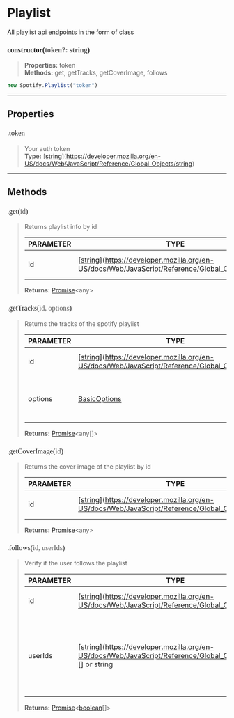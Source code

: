 # Playlist

All playlist api endpoints in the form of class
<h3 style="font-family: consolas;" id="constructor">constructor(<font style="opacity: 0.7; font-weight: light;">token?: string</font>)</h3>

> **Properties:** token<br>
> **Methods:** get, getTracks, getCoverImage, follows
```js
new Spotify.Playlist("token")
```

---
## Properties
<h3 style="font-family: consolas; font-weight: lighter;" id="token">.token</h3>

> Your auth token<br>
> **Type:** [[string](https://developer.mozilla.<strong>or</strong>g/en-US/docs/Web/JavaScript/Reference/Global_Objects/string)](https://developer.mozilla.org/en-US/docs/Web/JavaScript/Reference/Global_Objects/string)

---
## Methods
<h3 style="font-family: consolas; font-weight: lighter;" id="get">.get(<font style="opacity: 0.7; font-weight: light;">id</font>)</h3>

> Returns playlist info by id
> 
> | PARAMETER   | TYPE    | DESCRIPTION    |
> |--------|---------|----------------|
> | id | [[string](https://developer.mozilla.<strong>or</strong>g/en-US/docs/Web/JavaScript/Reference/Global_Objects/string)](https://developer.mozilla.org/en-US/docs/Web/JavaScript/Reference/Global_Objects/string) | Id of the spotify playlist |
> 
> **Returns:** [Promise](https://developer.mozilla.<strong>or</strong>g/en-US/docs/Web/JavaScript/Reference/Global_Objects/promise)<<font>any</font>>
<h3 style="font-family: consolas; font-weight: lighter;" id="gettracks">.getTracks(<font style="opacity: 0.7; font-weight: light;">id, options</font>)</h3>

> Returns the tracks of the spotify playlist
> 
> | PARAMETER   | TYPE    | DESCRIPTION    |
> |--------|---------|----------------|
> | id | [[string](https://developer.mozilla.<strong>or</strong>g/en-US/docs/Web/JavaScript/Reference/Global_Objects/string)](https://developer.mozilla.org/en-US/docs/Web/JavaScript/Reference/Global_Objects/string) | Id of the spotify playlist |
> | options | [BasicOptions](/typedef/BasicOptions) | <font style="opacity: 07;">Optional. </font>Options to help your data collection better! |
> 
> **Returns:** [Promise](https://developer.mozilla.<strong>or</strong>g/en-US/docs/Web/JavaScript/Reference/Global_Objects/promise)<<font>any</font>[]>
<h3 style="font-family: consolas; font-weight: lighter;" id="getcoverimage">.getCoverImage(<font style="opacity: 0.7; font-weight: light;">id</font>)</h3>

> Returns the cover image of the playlist by id
> 
> | PARAMETER   | TYPE    | DESCRIPTION    |
> |--------|---------|----------------|
> | id | [[string](https://developer.mozilla.<strong>or</strong>g/en-US/docs/Web/JavaScript/Reference/Global_Objects/string)](https://developer.mozilla.org/en-US/docs/Web/JavaScript/Reference/Global_Objects/string) | Id of the spotify playlist |
> 
> **Returns:** [Promise](https://developer.mozilla.<strong>or</strong>g/en-US/docs/Web/JavaScript/Reference/Global_Objects/promise)<<font>any</font>>
<h3 style="font-family: consolas; font-weight: lighter;" id="follows">.follows(<font style="opacity: 0.7; font-weight: light;">id, userIds</font>)</h3>

> Verify if the user follows the playlist
> 
> | PARAMETER   | TYPE    | DESCRIPTION    |
> |--------|---------|----------------|
> | id | [[string](https://developer.mozilla.<strong>or</strong>g/en-US/docs/Web/JavaScript/Reference/Global_Objects/string)](https://developer.mozilla.org/en-US/docs/Web/JavaScript/Reference/Global_Objects/string) | Id of the spotify playlist |
> | userIds | [[string](https://developer.mozilla.<strong>or</strong>g/en-US/docs/Web/JavaScript/Reference/Global_Objects/string)](https://developer.mozilla.org/en-US/docs/Web/JavaScript/Reference/Global_Objects/string)[] or string | Id of the users or user. If users use array as [userid1, userid2] else if one user just use userid1 |
> 
> **Returns:** [Promise](https://developer.mozilla.<strong>or</strong>g/en-US/docs/Web/JavaScript/Reference/Global_Objects/promise)<[boolean](https://developer.mozilla.org/en-US/docs/Web/JavaScript/Reference/Global_Objects/boolean)[]>